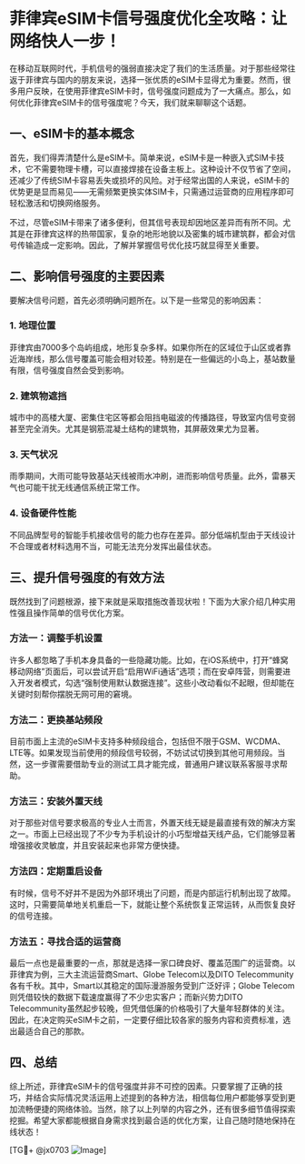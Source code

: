 # 菲律宾eSIM卡信号强度优化全攻略：让网络快人一步！

在移动互联网时代，手机信号的强弱直接决定了我们的生活质量。对于那些经常往返于菲律宾与国内的朋友来说，选择一张优质的eSIM卡显得尤为重要。然而，很多用户反映，在使用菲律宾eSIM卡时，信号强度问题成为了一大痛点。那么，如何优化菲律宾eSIM卡的信号强度呢？今天，我们就来聊聊这个话题。

## 一、eSIM卡的基本概念

首先，我们得弄清楚什么是eSIM卡。简单来说，eSIM卡是一种嵌入式SIM卡技术，它不需要物理卡槽，可以直接焊接在设备主板上。这种设计不仅节省了空间，还减少了传统SIM卡容易丢失或损坏的风险。对于经常出国的人来说，eSIM卡的优势更是显而易见——无需频繁更换实体SIM卡，只需通过运营商的应用程序即可轻松激活和切换网络服务。

不过，尽管eSIM卡带来了诸多便利，但其信号表现却因地区差异而有所不同。尤其是在菲律宾这样的热带国家，复杂的地形地貌以及密集的城市建筑群，都会对信号传输造成一定影响。因此，了解并掌握信号优化技巧就显得至关重要。

## 二、影响信号强度的主要因素

要解决信号问题，首先必须明确问题所在。以下是一些常见的影响因素：

### 1. 地理位置

菲律宾由7000多个岛屿组成，地形复杂多样。如果你所在的区域位于山区或者靠近海岸线，那么信号覆盖可能会相对较差。特别是在一些偏远的小岛上，基站数量有限，信号强度自然会受到影响。

### 2. 建筑物遮挡

城市中的高楼大厦、密集住宅区等都会阻挡电磁波的传播路径，导致室内信号变弱甚至完全消失。尤其是钢筋混凝土结构的建筑物，其屏蔽效果尤为显著。

### 3. 天气状况

雨季期间，大雨可能导致基站天线被雨水冲刷，进而影响信号质量。此外，雷暴天气也可能干扰无线通信系统正常工作。

### 4. 设备硬件性能

不同品牌型号的智能手机接收信号的能力也存在差异。部分低端机型由于天线设计不合理或者材料选用不当，可能无法充分发挥出最佳状态。

## 三、提升信号强度的有效方法

既然找到了问题根源，接下来就是采取措施改善现状啦！下面为大家介绍几种实用性强且操作简单的信号优化方案。

### 方法一：调整手机设置

许多人都忽略了手机本身具备的一些隐藏功能。比如，在iOS系统中，打开“蜂窝移动网络”页面后，可以尝试开启“启用WiFi通话”选项；而在安卓阵营，则需要进入开发者模式，勾选“强制使用默认数据连接”。这些小改动看似不起眼，但却能在关键时刻帮你摆脱无网可用的窘境。

### 方法二：更换基站频段

目前市面上主流的eSIM卡支持多种频段组合，包括但不限于GSM、WCDMA、LTE等。如果发现当前使用的频段信号较弱，不妨试试切换到其他可用频段。当然，这一步骤需要借助专业的测试工具才能完成，普通用户建议联系客服寻求帮助。

### 方法三：安装外置天线

对于那些对信号要求极高的专业人士而言，外置天线无疑是最直接有效的解决方案之一。市面上已经出现了不少专为手机设计的小巧型增益天线产品，它们能够显著增强接收灵敏度，并且安装起来也非常方便快捷。

### 方法四：定期重启设备

有时候，信号不好并不是因为外部环境出了问题，而是内部运行机制出现了故障。这时，只需要简单地关机重启一下，就能让整个系统恢复正常运转，从而恢复良好的信号连接。

### 方法五：寻找合适的运营商

最后一点也是最重要的一点，那就是选择一家口碑良好、覆盖范围广的运营商。以菲律宾为例，三大主流运营商Smart、Globe Telecom以及DITO Telecommunity各有千秋。其中，Smart以其稳定的国际漫游服务受到广泛好评；Globe Telecom则凭借较快的数据下载速度赢得了不少忠实客户；而新兴势力DITO Telecommunity虽然起步较晚，但凭借低廉的价格吸引了大量年轻群体的关注。因此，在决定购买eSIM卡之前，一定要仔细比较各家的服务内容和资费标准，选出最适合自己的那款。

## 四、总结

综上所述，菲律宾eSIM卡的信号强度并非不可控的因素。只要掌握了正确的技巧，并结合实际情况灵活运用上述提到的各种方法，相信每位用户都能够享受到更加流畅便捷的网络体验。当然，除了以上列举的内容之外，还有很多细节值得探索挖掘。希望大家都能根据自身需求找到最合适的优化方案，让自己随时随地保持在线状态！

[TG💪+ @jx0703 ![Image](https://github.com/user-attachments/assets/dbca1d08-cadb-493c-b0ec-ad6f7a83f270)]